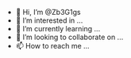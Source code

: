 - 👋 Hi, I’m @Zb3G1gs
- 👀 I’m interested in ...
- 🌱 I’m currently learning ...
- 💞️ I’m looking to collaborate on ...
- 📫 How to reach me ...

<!---
Zb3G1gs/Zb3G1gs is a ✨ special ✨ repository because its `README.md` (this file) appears on your GitHub profile.
You can click the Preview link to take a look at your changes.
--->
